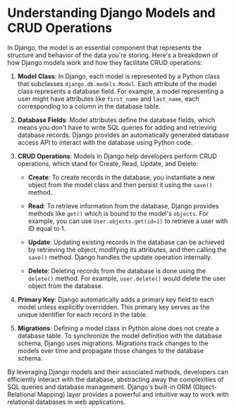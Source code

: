 # Understanding Django Models and CRUD Operations

In Django, the model is an essential component that represents the structure and behavior of the data you're storing. Here's a breakdown of how Django models work and how they facilitate CRUD operations:

1. **Model Class**: In Django, each model is represented by a Python class that subclasses `django.db.models.Model`. Each attribute of the model class represents a database field. For example, a model representing a user might have attributes like `first_name` and `last_name`, each corresponding to a column in the database table.

2. **Database Fields**: Model attributes define the database fields, which means you don't have to write SQL queries for adding and retrieving database records. Django provides an automatically generated database access API to interact with the database using Python code.

3. **CRUD Operations**: Models in Django help developers perform CRUD operations, which stand for Create, Read, Update, and Delete:

   - **Create**: To create records in the database, you instantiate a new object from the model class and then persist it using the `save()` method.
   
   - **Read**: To retrieve information from the database, Django provides methods like `get()` which is bound to the model's `objects`. For example, you can use `User.objects.get(id=1)` to retrieve a user with ID equal to 1.
   
   - **Update**: Updating existing records in the database can be achieved by retrieving the object, modifying its attributes, and then calling the `save()` method. Django handles the update operation internally.
   
   - **Delete**: Deleting records from the database is done using the `delete()` method. For example, `user.delete()` would delete the user object from the database.

4. **Primary Key**: Django automatically adds a primary key field to each model unless explicitly overridden. This primary key serves as the unique identifier for each record in the table.

5. **Migrations**: Defining a model class in Python alone does not create a database table. To synchronize the model definition with the database schema, Django uses migrations. Migrations track changes to the models over time and propagate those changes to the database schema.

By leveraging Django models and their associated methods, developers can efficiently interact with the database, abstracting away the complexities of SQL queries and database management. Django's built-in ORM (Object-Relational Mapping) layer provides a powerful and intuitive way to work with relational databases in web applications.
